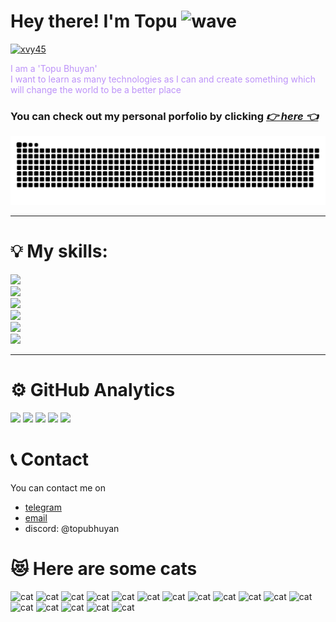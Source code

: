 
# Hey there! I'm Topu <img alt="wave" src="https://media.giphy.com/media/hvRJCLFzcasrR4ia7z/giphy.gif" width="25px">

 [![xvy45](/xvy45.gif)](https://i.giphy.com/media/v1.Y2lkPT/giphy.gif)



<p style="color: #bd93f9;">
    I am a 'Topu Bhuyan'<br>
    I want to learn as many technologies as I can and create something which will change the world to be a better place<br>
</p>

### You can check out my personal porfolio by clicking *[👉 here 👈](https://ddjerqq.github.io)* 

<picture>
    <source media="(prefers-color-scheme: dark)" srcset="https://raw.githubusercontent.com/ddjerqq/ddjerqq/986ba9bd939bd74c827359a6108769d441d1b604/github-contribution-grid-snake-dark.svg">
    <source media="(prefers-color-scheme: light)" srcset="https://raw.githubusercontent.com/ddjerqq/ddjerqq/986ba9bd939bd74c827359a6108769d441d1b604/github-contribution-grid-snake.svg">
    <img alt="github contribution grid snake animation" src="https://raw.githubusercontent.com/ddjerqq/ddjerqq/986ba9bd939bd74c827359a6108769d441d1b604/github-contribution-grid-snake.svg">
</picture>

----

# 💡 My skills:

<div align="start">
    <img src="https://skillicons.dev/icons?i=html,css,js,tailwind,bootstrap" /><br/>
    <img src="https://skillicons.dev/icons?i=c,cs,cpp,dotnet" /><br/>
    <img src="https://skillicons.dev/icons?i=sqlite,postgres,mysql,nodejs,npm,notion" /><br/>
    <img src="https://skillicons.dev/icons?i=windows,linux,kali,ubuntu,git,github,githubactions,powershell" /><br/>
    <img src="https://skillicons.dev/icons?i=vscode,visualstudio,sublime,codebloks" /><br/>
     <img src="https://skillicons.dev/icons?i=discord,bots,linkedin,stackoverflow,twitter" /><br/>
</p>

----

# ⚙️ GitHub Analytics

![](http://github-profile-summary-cards.vercel.app/api/cards/profile-details?username=xvy45&theme=default)
![](http://github-profile-summary-cards.vercel.app/api/cards/repos-per-language?username=xvy45&theme=default)
![](http://github-profile-summary-cards.vercel.app/api/cards/most-commit-language?username=xvy45&theme=default)
![](http://github-profile-summary-cards.vercel.app/api/cards/stats?username=xvy45&theme=default)
![](http://github-profile-summary-cards.vercel.app/api/cards/productive-time?username=xvy45&theme=default&utcOffset=8)


# 📞 Contact
You can contact me on
- [telegram](https://t.me/@topu_bhuyan)
- [email](mailto://tofayelahamdtofo@gmail.com)
- discord: @topubhuyan

# 😻 Here are some cats

<div>
    <img alt="cat" src="https://cdn3.emoji.gg/emojis/7601-pixel-toro-spin.gif" width="30" height="30"/>
    <img alt="cat" src="https://cdn3.emoji.gg/emojis/4438-snackingcat.gif" width="30" height="30"/>
    <img alt="cat" src="https://cdn3.emoji.gg/emojis/6844-pixel-toro-heartdance.gif" width="30" height="30"/>
    <img alt="cat" src="https://cdn3.emoji.gg/emojis/7525-pixel-cat-tantrum.gif" width="30" height="30"/>
    <img alt="cat" src="https://cdn3.emoji.gg/emojis/3216-pixel-toro-fright.gif" width="30" height="30"/>
    <img alt="cat" src="https://cdn3.emoji.gg/emojis/1311-pixel-cat-makeupkiss.gif" width="30" height="30"/>
    <img alt="cat" src="https://cdn3.emoji.gg/emojis/6189-pixel-toro-livid.gif" width="30" height="30"/>
    <img alt="cat" src="https://cdn3.emoji.gg/emojis/3420-pixel-cat-stare.gif" width="30" height="30"/>
    <img alt="cat" src="https://cdn3.emoji.gg/emojis/4837-pixel-cat-aha.gif" width="30" height="30"/>
    <img alt="cat" src="https://cdn3.emoji.gg/emojis/7024-pixel-cat-hottea.gif" width="30" height="30"/>
    <img alt="cat" src="https://cdn3.emoji.gg/emojis/4202-pixel-cat-adoration.gif" width="30" height="30"/>
    <img alt="cat" src="https://cdn3.emoji.gg/emojis/3111-pixel-toro-sleepy.gif" width="30" height="30"/>
    <img alt="cat" src="https://cdn3.emoji.gg/emojis/9793-pixel-toro-loveletter.gif" width="30" height="30"/>
    <img alt="cat" src="https://cdn3.emoji.gg/emojis/4673-pixel-toro-confused.gif" width="30" height="30"/>
    <img alt="cat" src="https://cdn3.emoji.gg/emojis/6682-pixel-toro-cellphone.gif" width="30" height="30"/>
    <img alt="cat" src="https://cdn3.emoji.gg/emojis/9302-pixel-toro-kissblow.gif" width="30" height="30"/>
    <img alt="cat" src="https://cdn3.emoji.gg/emojis/6834-pixel-toro-blanket.gif" width="30" height="30"/>
</div>
